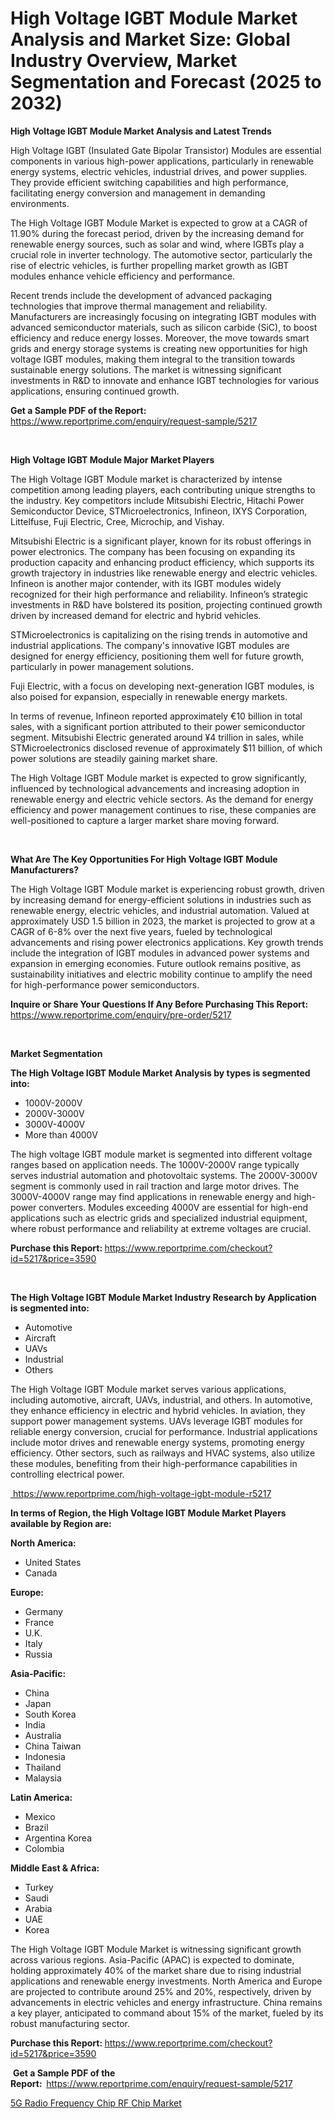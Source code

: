 <p><h1>High Voltage IGBT Module Market Analysis and Market Size: Global Industry Overview, Market Segmentation and Forecast (2025 to 2032)</h1></p><p><strong>High Voltage IGBT Module Market Analysis and Latest Trends</strong></p>
<p><p>High Voltage IGBT (Insulated Gate Bipolar Transistor) Modules are essential components in various high-power applications, particularly in renewable energy systems, electric vehicles, industrial drives, and power supplies. They provide efficient switching capabilities and high performance, facilitating energy conversion and management in demanding environments. </p><p>The High Voltage IGBT Module Market is expected to grow at a CAGR of 11.90% during the forecast period, driven by the increasing demand for renewable energy sources, such as solar and wind, where IGBTs play a crucial role in inverter technology. The automotive sector, particularly the rise of electric vehicles, is further propelling market growth as IGBT modules enhance vehicle efficiency and performance. </p><p>Recent trends include the development of advanced packaging technologies that improve thermal management and reliability. Manufacturers are increasingly focusing on integrating IGBT modules with advanced semiconductor materials, such as silicon carbide (SiC), to boost efficiency and reduce energy losses. Moreover, the move towards smart grids and energy storage systems is creating new opportunities for high voltage IGBT modules, making them integral to the transition towards sustainable energy solutions. The market is witnessing significant investments in R&D to innovate and enhance IGBT technologies for various applications, ensuring continued growth.</p></p>
<p><strong>Get a Sample PDF of the Report:&nbsp;</strong> <a href="https://www.reportprime.com/enquiry/request-sample/5217?utm_campaign=2994&utm_medium=2&utm_source=Github&utm_content=ia&utm_term=19032025&utm_id=high-voltage-igbt-module">https://www.reportprime.com/enquiry/request-sample/5217</a></p>
<p>&nbsp;</p>
<p><strong>High Voltage IGBT Module Major Market Players</strong></p>
<p><p>The High Voltage IGBT Module market is characterized by intense competition among leading players, each contributing unique strengths to the industry. Key competitors include Mitsubishi Electric, Hitachi Power Semiconductor Device, STMicroelectronics, Infineon, IXYS Corporation, Littelfuse, Fuji Electric, Cree, Microchip, and Vishay.</p><p>Mitsubishi Electric is a significant player, known for its robust offerings in power electronics. The company has been focusing on expanding its production capacity and enhancing product efficiency, which supports its growth trajectory in industries like renewable energy and electric vehicles. Infineon is another major contender, with its IGBT modules widely recognized for their high performance and reliability. Infineon’s strategic investments in R&D have bolstered its position, projecting continued growth driven by increased demand for electric and hybrid vehicles.</p><p>STMicroelectronics is capitalizing on the rising trends in automotive and industrial applications. The company's innovative IGBT modules are designed for energy efficiency, positioning them well for future growth, particularly in power management solutions.</p><p>Fuji Electric, with a focus on developing next-generation IGBT modules, is also poised for expansion, especially in renewable energy markets. </p><p>In terms of revenue, Infineon reported approximately €10 billion in total sales, with a significant portion attributed to their power semiconductor segment. Mitsubishi Electric generated around ¥4 trillion in sales, while STMicroelectronics disclosed revenue of approximately $11 billion, of which power solutions are steadily gaining market share.</p><p>The High Voltage IGBT Module market is expected to grow significantly, influenced by technological advancements and increasing adoption in renewable energy and electric vehicle sectors. As the demand for energy efficiency and power management continues to rise, these companies are well-positioned to capture a larger market share moving forward.</p></p>
<p>&nbsp;</p>
<p><strong>What Are The Key Opportunities For High Voltage IGBT Module Manufacturers?</strong></p>
<p><p>The High Voltage IGBT Module market is experiencing robust growth, driven by increasing demand for energy-efficient solutions in industries such as renewable energy, electric vehicles, and industrial automation. Valued at approximately USD 1.5 billion in 2023, the market is projected to grow at a CAGR of 6-8% over the next five years, fueled by technological advancements and rising power electronics applications. Key growth trends include the integration of IGBT modules in advanced power systems and expansion in emerging economies. Future outlook remains positive, as sustainability initiatives and electric mobility continue to amplify the need for high-performance power semiconductors.</p></p>
<p><strong>Inquire or Share Your Questions If Any Before Purchasing This Report:</strong> <a href="https://www.reportprime.com/enquiry/pre-order/5217?utm_campaign=2994&utm_medium=2&utm_source=Github&utm_content=ia&utm_term=19032025&utm_id=high-voltage-igbt-module">https://www.reportprime.com/enquiry/pre-order/5217</a></p>
<p>&nbsp;</p>
<p><strong>Market Segmentation</strong></p>
<p><strong>The High Voltage IGBT Module Market Analysis by types is segmented into:</strong></p>
<p><ul><li>1000V-2000V</li><li>2000V-3000V</li><li>3000V-4000V</li><li>More than 4000V</li></ul></p>
<p><p>The high voltage IGBT module market is segmented into different voltage ranges based on application needs. The 1000V-2000V range typically serves industrial automation and photovoltaic systems. The 2000V-3000V segment is commonly used in rail traction and large motor drives. The 3000V-4000V range may find applications in renewable energy and high-power converters. Modules exceeding 4000V are essential for high-end applications such as electric grids and specialized industrial equipment, where robust performance and reliability at extreme voltages are crucial.</p></p>
<p><strong>Purchase this Report:&nbsp;</strong><a href="https://www.reportprime.com/checkout?id=5217&price=3590&utm_campaign=2994&utm_medium=2&utm_source=Github&utm_content=ia&utm_term=19032025&utm_id=high-voltage-igbt-module">https://www.reportprime.com/checkout?id=5217&price=3590</a></p>
<p>&nbsp;</p>
<p><strong>The High Voltage IGBT Module Market Industry Research by Application is segmented into:</strong></p>
<p><ul><li>Automotive</li><li>Aircraft</li><li>UAVs</li><li>Industrial</li><li>Others</li></ul></p>
<p><p>The High Voltage IGBT Module market serves various applications, including automotive, aircraft, UAVs, industrial, and others. In automotive, they enhance efficiency in electric and hybrid vehicles. In aviation, they support power management systems. UAVs leverage IGBT modules for reliable energy conversion, crucial for performance. Industrial applications include motor drives and renewable energy systems, promoting energy efficiency. Other sectors, such as railways and HVAC systems, also utilize these modules, benefiting from their high-performance capabilities in controlling electrical power.</p></p>
<p><a href="https://www.reportprime.com/high-voltage-igbt-module-r5217?utm_campaign=2994&utm_medium=2&utm_source=Github&utm_content=ia&utm_term=19032025&utm_id=high-voltage-igbt-module">&nbsp;https://www.reportprime.com/high-voltage-igbt-module-r5217</a></p>
<p><strong>In terms of Region, the High Voltage IGBT Module Market Players available by Region are:</strong></p>
<p>
    <p> <strong> North America: </strong>
        <ul>
            <li>United States</li>
            <li>Canada</li>
        </ul>
        </p> 
    <p> <strong> Europe: </strong>
        <ul>
            <li>Germany</li>
            <li>France</li>
            <li>U.K.</li>
            <li>Italy</li>
            <li>Russia</li>
        </ul>
        </p> 
    <p> <strong> Asia-Pacific: </strong>
        <ul>
            <li>China</li>
            <li>Japan</li>
            <li>South Korea</li>
            <li>India</li>
            <li>Australia</li>
            <li>China Taiwan</li>
            <li>Indonesia</li>
            <li>Thailand</li>
            <li>Malaysia</li>
        </ul>
        </p> 
    <p> <strong> Latin America: </strong>
        <ul>
            <li>Mexico</li>
            <li>Brazil</li>
            <li>Argentina Korea</li>
            <li>Colombia</li>
        </ul>
        </p> 
    <p> <strong> Middle East & Africa: </strong>
        <ul>
            <li>Turkey</li>
            <li>Saudi</li>
            <li>Arabia</li>
            <li>UAE</li>
            <li>Korea</li>
        </ul>
    </p>
    </p>
<p><p>The High Voltage IGBT Module Market is witnessing significant growth across various regions. Asia-Pacific (APAC) is expected to dominate, holding approximately 40% of the market share due to rising industrial applications and renewable energy investments. North America and Europe are projected to contribute around 25% and 20%, respectively, driven by advancements in electric vehicles and energy infrastructure. China remains a key player, anticipated to command about 15% of the market, fueled by its robust manufacturing sector.</p></p>
<p><strong>Purchase this Report: </strong><a href="https://www.reportprime.com/checkout?id=5217&price=3590&utm_campaign=2994&utm_medium=2&utm_source=Github&utm_content=ia&utm_term=19032025&utm_id=high-voltage-igbt-module">https://www.reportprime.com/checkout?id=5217&price=3590</a></p>
<p>&nbsp;<strong>Get a Sample PDF of the Report:&nbsp;&nbsp;</strong><a href="https://www.reportprime.com/enquiry/request-sample/5217?utm_campaign=2994&utm_medium=2&utm_source=Github&utm_content=ia&utm_term=19032025&utm_id=high-voltage-igbt-module">https://www.reportprime.com/enquiry/request-sample/5217</a></p>
<p><strong></strong></p>
<p><p><a href="https://github.com/sadimsamid/Market-Research-Report-List-1/blob/main/5g-radio-frequency-chip-rf-chip-market.md?utm_campaign=2994&utm_medium=2&utm_source=Github&utm_content=ia&utm_term=19032025&utm_id=high-voltage-igbt-module">5G Radio Frequency Chip RF Chip Market</a></p></p>